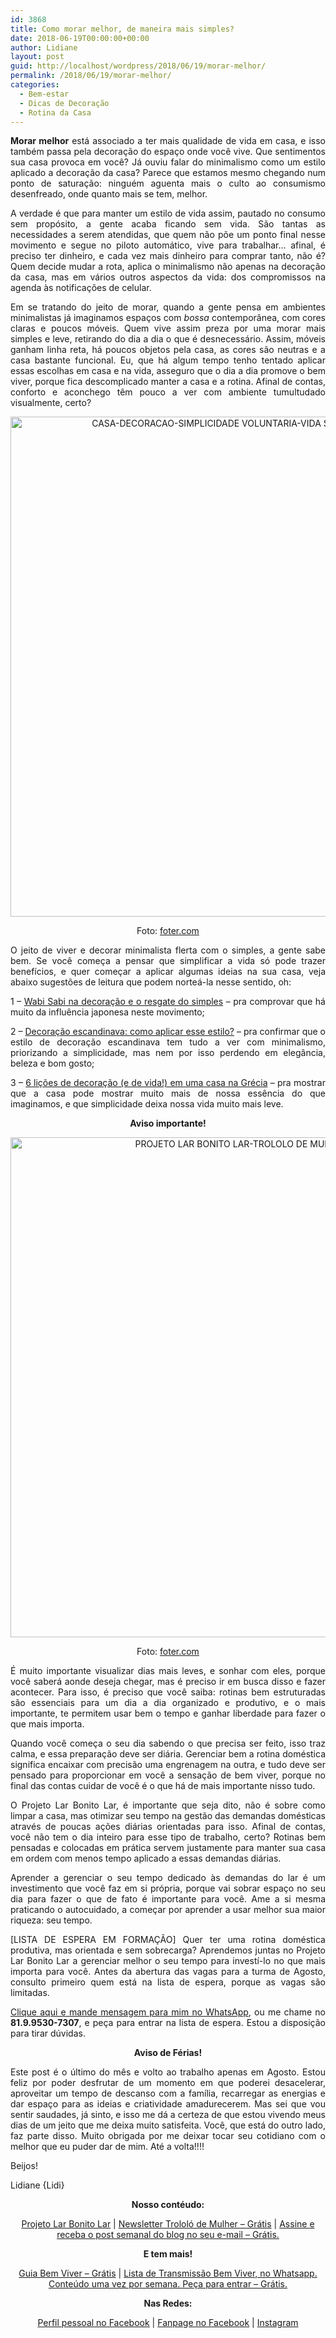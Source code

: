 ```yaml
---
id: 3868
title: Como morar melhor, de maneira mais simples?
date: 2018-06-19T00:00:00+00:00
author: Lidiane
layout: post
guid: http://localhost/wordpress/2018/06/19/morar-melhor/
permalink: /2018/06/19/morar-melhor/
categories:
  - Bem-estar
  - Dicas de Decoração
  - Rotina da Casa
---
```

<p align="justify">
  <strong>Morar melhor</strong> está associado a ter mais qualidade de vida em casa, e isso também passa pela decoração do espaço onde você vive. Que sentimentos sua casa provoca em você? Já ouviu falar do minimalismo como um estilo aplicado a decoração da casa? Parece que estamos mesmo chegando num ponto de saturação: ninguém aguenta mais o culto ao consumismo desenfreado, onde quanto mais se tem, melhor.
</p>

<p align="justify">
  A verdade é que para manter um estilo de vida assim, pautado no consumo sem propósito, a gente acaba ficando sem vida. São tantas as necessidades a serem atendidas, que quem não põe um ponto final nesse movimento e segue no piloto automático, vive para trabalhar… afinal, é preciso ter dinheiro, e cada vez mais dinheiro para comprar tanto, não é? Quem decide mudar a rota, aplica o minimalismo não apenas na decoração da casa, mas em vários outros aspectos da vida: dos compromissos na agenda às notificações de celular.
</p>

<p align="justify">
  Em se tratando do jeito de morar, quando a gente pensa em ambientes minimalistas já imaginamos espaços com <em>bossa</em> contemporânea, com cores claras e poucos móveis. Quem vive assim preza por uma morar mais simples e leve, retirando do dia a dia o que é desnecessário. Assim, móveis ganham linha reta, há poucos objetos pela casa, as cores são neutras e a casa bastante funcional. Eu, que há algum tempo tenho tentado aplicar essas escolhas em casa e na vida, asseguro que o dia a dia promove o bem viver, porque fica descomplicado manter a casa e a rotina. Afinal de contas, conforto e aconchego têm pouco a ver com ambiente tumultudado visualmente, certo?
</p>

<p align="center">
  <img class="alignnone size-full wp-image-14648" src="http://www.trololodemulher.com.br/blog/wp-content/uploads/2018/06/CASA-DECORACAO-SIMPLICIDADE-VOLUNTARIA-VIDA-SIMPLES-BEM-VIVER-BLOG.jpg" alt="CASA-DECORACAO-SIMPLICIDADE VOLUNTARIA-VIDA SIMPLES-BEM VIVER-BLOG" width="800" height="800" />
</p>

<p align="center">
  Foto: <a href="https://foter.com/" target="_blank">foter.com</a>
</p>

<p align="justify">
  O jeito de viver e decorar minimalista flerta com o simples, a gente sabe bem. Se você começa a pensar que simplificar a vida só pode trazer benefícios, e quer começar a aplicar algumas ideias na sua casa, veja abaixo sugestões de leitura que podem norteá-la nesse sentido, oh:
</p>

<p align="justify">
  1 – <a href="http://www.trololodemulher.com.br/2016/08/11/wabi-sabi-na-decoracao/" target="_blank">Wabi Sabi na decoração e o resgate do simples</a> – pra comprovar que há muito da influência japonesa neste movimento;
</p>

<p align="justify">
  2 – <a href="http://www.trololodemulher.com.br/2015/09/09/decoracao-escandinava/" target="_blank">Decoração escandinava: como aplicar esse estilo?</a> – pra confirmar que o estilo de decoração escandinava tem tudo a ver com minimalismo, priorizando a simplicidade, mas nem por isso perdendo em elegância, beleza e bom gosto;
</p>

<p align="justify">
  3 – <a href="http://www.trololodemulher.com.br/2016/08/16/decoracao-casa-na-grecia/" target="_blank">6 lições de decoração (e de vida!) em uma casa na Grécia</a> – pra mostrar que a casa pode mostrar muito mais de nossa essência do que imaginamos, e que simplicidade deixa nossa vida muito mais leve.
</p>

<p align="center">
  <strong>Aviso importante!</strong>
</p>

<p align="center">
  <img class="alignnone size-full wp-image-14651" src="http://www.trololodemulher.com.br/blog/wp-content/uploads/2018/06/PROJETO-LAR-BONITO-LAR-TROLOLO-DE-MULHER-REDES25.jpg" alt="PROJETO LAR BONITO LAR-TROLOLO DE MULHER-REDES[25]" width="800" height="800" />
</p>

<p align="center">
  Foto: <a href="https://foter.com/" target="_blank">foter.com</a>
</p>

<p align="justify">
  É muito importante visualizar dias mais leves, e sonhar com eles, porque você saberá aonde deseja chegar, mas é preciso ir em busca disso e fazer acontecer. Para isso, é preciso que você saiba: rotinas bem estruturadas são essenciais para um dia a dia organizado e produtivo, e o mais importante, te permitem usar bem o tempo e ganhar liberdade para fazer o que mais importa.
</p>

<p align="justify">
  Quando você começa o seu dia sabendo o que precisa ser feito, isso traz calma, e essa preparação deve ser diária. Gerenciar bem a rotina doméstica significa encaixar com precisão uma engrenagem na outra, e tudo deve ser pensado para proporcionar em você a sensação de bem viver, porque no final das contas cuidar de você é o que há de mais importante nisso tudo.
</p>

<p align="justify">
  O Projeto Lar Bonito Lar, é importante que seja dito, não é sobre como limpar a casa, mas otimizar seu tempo na gestão das demandas domésticas através de poucas ações diárias orientadas para isso. Afinal de contas, você não tem o dia inteiro para esse tipo de trabalho, certo? Rotinas bem pensadas e colocadas em prática servem justamente para manter sua casa em ordem com menos tempo aplicado a essas demandas diárias.
</p>

<p align="justify">
  Aprender a gerenciar o seu tempo dedicado às demandas do lar é um investimento que você faz em si própria, porque vai sobrar espaço no seu dia para fazer o que de fato é importante para você. Ame a si mesma praticando o autocuidado, a começar por aprender a usar melhor sua maior riqueza: seu tempo.
</p>

<p align="justify">
  [LISTA DE ESPERA EM FORMAÇÃO] Quer ter uma rotina doméstica produtiva, mas orientada e sem sobrecarga? Aprendemos juntas no Projeto Lar Bonito Lar a gerenciar melhor o seu tempo para investí-lo no que mais importa para você. Antes da abertura das vagas para a turma de Agosto, consulto primeiro quem está na lista de espera, porque as vagas são limitadas.
</p>

<p align="justify">
  <a href="https://api.whatsapp.com/send?1=pt_BR&phone=5581995307307" target="_blank">Clique aqui e mande mensagem para mim no WhatsApp</a>, ou me chame no <strong>81.9.9530-7307</strong>, e peça para entrar na lista de espera. Estou a disposição para tirar dúvidas.
</p>

<p align="center">
  <strong>Aviso de Férias!</strong>
</p>

<p align="justify">
  Este post é o último do mês e volto ao trabalho apenas em Agosto. Estou feliz por poder desfrutar de um momento em que poderei desacelerar, aproveitar um tempo de descanso com a família, recarregar as energias e dar espaço para as ideias e criatividade amadurecerem. Mas sei que vou sentir saudades, já sinto, e isso me dá a certeza de que estou vivendo meus dias de um jeito que me deixa muito satisfeita. Você, que está do outro lado, faz parte disso. Muito obrigada por me deixar tocar seu cotidiano com o melhor que eu puder dar de mim. Até a volta!!!!
</p>

<p align="justify">
  Beijos!
</p>

<p align="justify">
  Lidiane {Lidi}
</p>

<p align="center">
  <strong>Nosso contéudo:</strong>
</p>

<p align="center">
  <a href="http://www.trololodemulher.com.br/projeto-lar-bonito-lar/" target="_blank">Projeto Lar Bonito Lar</a> | <a href="http://www.trololodemulher.com.br/2018/02/28/newsletter/" target="_blank">Newsletter Trololó de Mulher – Grátis</a> | <a href="https://feedburner.google.com/fb/a/mailverify?uri=blogBichaFemea&loc=en_US" target="_blank">Assine e receba o post semanal do blog no seu e-mail – Grátis.</a>
</p>

<p align="center">
  <strong>E tem mais!</strong>
</p>

<p align="center">
  <a href="http://www.trololodemulher.com.br/2018/03/09/bem-viver/" target="_blank">Guia Bem Viver – Grátis</a> | <a href="https://api.whatsapp.com/send?1=pt_BR&phone=5581995307307" target="_blank">Lista de Transmissão Bem Viver, no Whatsapp. Conteúdo uma vez por semana. Peça para entrar – Grátis.</a>
</p>

<p align="center">
  <strong>Nas Redes:</strong>
</p>

<p align="center">
  <a href="https://www.facebook.com/lidiane.vasconcelos.94" target="_blank">Perfil pessoal no Facebook</a> | <a href="https://www.facebook.com/TrololoMulher/" target="_blank">Fanpage no Facebook</a> | <a href="https://www.instagram.com/trololodemulher/" target="_blank">Instagram</a>
</p>

<p align="justify">